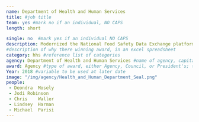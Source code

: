```yaml
---
name: Department of Health and Human Services
title: #job title
team: yes #mark no if an individual, NO CAPS
length: short

single: no  #mark yes if an individual NO CAPS
description: Modernized the National Food Safety Data Exchange platform to improve the detection and surveillance of America’s food supply. This effort saves American taxpayers $750,000 annually.
#description of why there winning award, in an excel spreadsheet
category: hhs #reference list of categories
agency: Department of Health and Human Services #name of agency, capitalize first letter of each name
award: Agency #type of award, either Agency, Council, or President's; this is case sensitive so make sure to match the options listed exactly. This section generates the format of the card
Year: 2018 #variable to be used at later date
image: "/img/agency/Health_and_Human_Department_Seal.png"
people:
 - Deondra	Mosely
 - Jodi	Robinson
 - Chris	Waller
 - Lindsey	Harman
 - Michael	Parisi
---
```

